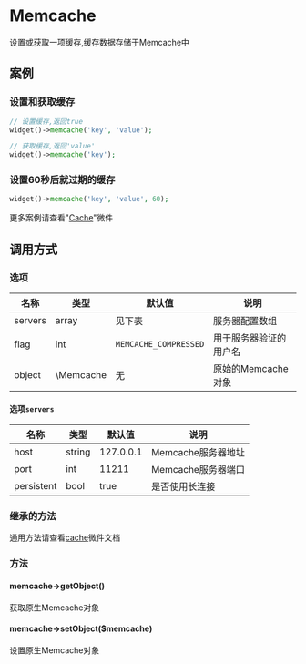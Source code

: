 Memcache
========

设置或获取一项缓存,缓存数据存储于Memcache中

案例
----

### 设置和获取缓存

```php
// 设置缓存,返回true
widget()->memcache('key', 'value');

// 获取缓存,返回'value'
widget()->memcache('key');
```

### 设置60秒后就过期的缓存

```php
widget()->memcache('key', 'value', 60);
```

更多案例请查看"[Cache](cache.md)"微件

调用方式
-------

### 选项

名称       | 类型         | 默认值                 | 说明
-----------|--------------|------------------------|------
servers    | array        | 见下表                 | 服务器配置数组
flag       | int          | `MEMCACHE_COMPRESSED`  | 用于服务器验证的用户名
object     | \Memcache    | 无                     | 原始的Memcache对象

#### 选项`servers`

名称       | 类型         | 默认值                 | 说明
-----------|--------------|------------------------|------
host       | string       | 127.0.0.1              | Memcache服务器地址
port       | int          | 11211                  | Memcache服务器端口
persistent | bool         | true                   | 是否使用长连接

### 继承的方法

通用方法请查看[cache](cache.md#通用方法)微件文档

### 方法

#### memcache->getObject()
获取原生Memcache对象

#### memcache->setObject($memcache)
设置原生Memcache对象